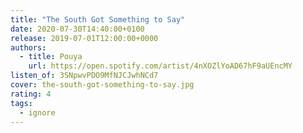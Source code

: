 ```yaml
---
title: "The South Got Something to Say"
date: 2020-07-30T14:40:00+0100
release: 2019-07-01T12:00:00+0000
authors:
  - title: Pouya
    url: https://open.spotify.com/artist/4nXOZlYoAD67hF9aUEncMY
listen_of: 3SNpwvPDO9MfNJCJwhNCd7
cover: the-south-got-something-to-say.jpg
rating: 4
tags:
  - ignore
---
```

